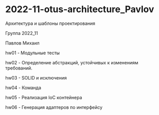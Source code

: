 #  2022-11-otus-architecture_Pavlov

Архитектура и шаблоны проектирования

Группа 2022_11

Павлов Михаил

hw01 - Модульные тесты

hw02 -  Определение абстракций, устойчивых к изменениям требований.

hw03 - SOLID и исключения

hw04 - Команда

hw05 - Реализация IoC контейнера

hw06 - Генерация адаптеров по интерфейсу

